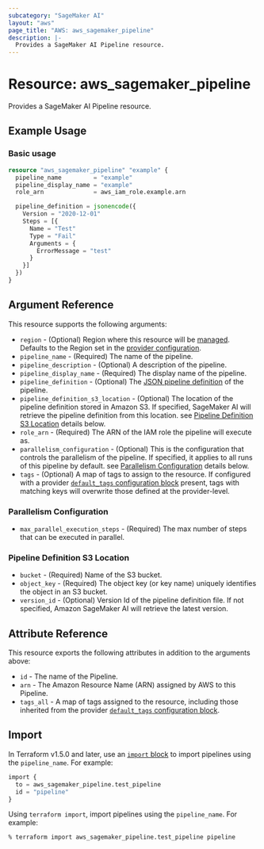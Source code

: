 ```yaml
---
subcategory: "SageMaker AI"
layout: "aws"
page_title: "AWS: aws_sagemaker_pipeline"
description: |-
  Provides a SageMaker AI Pipeline resource.
---
```


# Resource: aws_sagemaker_pipeline

Provides a SageMaker AI Pipeline resource.

## Example Usage

### Basic usage

```terraform
resource "aws_sagemaker_pipeline" "example" {
  pipeline_name         = "example"
  pipeline_display_name = "example"
  role_arn              = aws_iam_role.example.arn

  pipeline_definition = jsonencode({
    Version = "2020-12-01"
    Steps = [{
      Name = "Test"
      Type = "Fail"
      Arguments = {
        ErrorMessage = "test"
      }
    }]
  })
}
```

## Argument Reference

This resource supports the following arguments:

* `region` - (Optional) Region where this resource will be [managed](https://docs.aws.amazon.com/general/latest/gr/rande.html#regional-endpoints). Defaults to the Region set in the [provider configuration](https://registry.terraform.io/providers/hashicorp/aws/latest/docs#aws-configuration-reference).
* `pipeline_name` - (Required) The name of the pipeline.
* `pipeline_description` - (Optional) A description of the pipeline.
* `pipeline_display_name` - (Required) The display name of the pipeline.
* `pipeline_definition` - (Optional) The [JSON pipeline definition](https://aws-sagemaker-mlops.github.io/sagemaker-model-building-pipeline-definition-JSON-schema/) of the pipeline.
* `pipeline_definition_s3_location` - (Optional) The location of the pipeline definition stored in Amazon S3. If specified, SageMaker AI will retrieve the pipeline definition from this location. see [Pipeline Definition S3 Location](#pipeline-definition-s3-location) details below.
* `role_arn` - (Required) The ARN of the IAM role the pipeline will execute as.
* `parallelism_configuration` - (Optional) This is the configuration that controls the parallelism of the pipeline. If specified, it applies to all runs of this pipeline by default. see [Parallelism Configuration](#parallelism-configuration) details below.
* `tags` - (Optional) A map of tags to assign to the resource. If configured with a provider [`default_tags` configuration block](https://registry.terraform.io/providers/hashicorp/aws/latest/docs#default_tags-configuration-block) present, tags with matching keys will overwrite those defined at the provider-level.

### Parallelism Configuration

* `max_parallel_execution_steps` - (Required) The max number of steps that can be executed in parallel.

### Pipeline Definition S3 Location

* `bucket` - (Required) Name of the S3 bucket.
* `object_key` - (Required) The object key (or key name) uniquely identifies the object in an S3 bucket.
* `version_id` - (Optional) Version Id of the pipeline definition file. If not specified, Amazon SageMaker AI will retrieve the latest version.

## Attribute Reference

This resource exports the following attributes in addition to the arguments above:

* `id` - The name of the Pipeline.
* `arn` - The Amazon Resource Name (ARN) assigned by AWS to this Pipeline.
* `tags_all` - A map of tags assigned to the resource, including those inherited from the provider [`default_tags` configuration block](https://registry.terraform.io/providers/hashicorp/aws/latest/docs#default_tags-configuration-block).

## Import

In Terraform v1.5.0 and later, use an [`import` block](https://developer.hashicorp.com/terraform/language/import) to import pipelines using the `pipeline_name`. For example:

```terraform
import {
  to = aws_sagemaker_pipeline.test_pipeline
  id = "pipeline"
}
```

Using `terraform import`, import pipelines using the `pipeline_name`. For example:

```console
% terraform import aws_sagemaker_pipeline.test_pipeline pipeline
```
